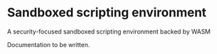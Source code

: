 # Sandboxed scripting environment

A security-focused sandboxed scripting environment backed by WASM

Documentation to be written.